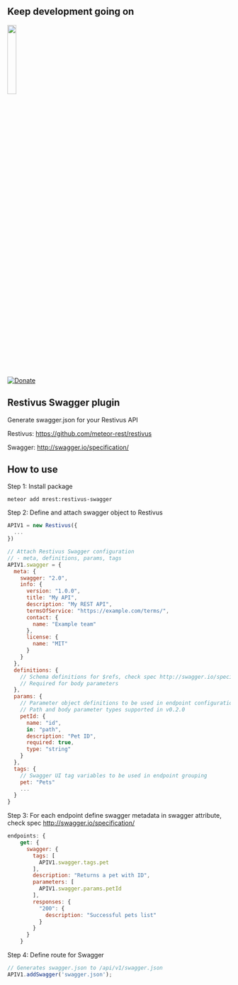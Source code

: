## Keep development going on
<img src="http://oi68.tinypic.com/uro76.jpg" width="20%">

[![Donate](https://img.shields.io/badge/Donate-PayPal-green.svg)](https://www.paypal.me/vjyrkka)

## Restivus Swagger plugin

Generate swagger.json for your Restivus API

Restivus: https://github.com/meteor-rest/restivus

Swagger: http://swagger.io/specification/

## How to use

Step 1: Install package

```meteor add mrest:restivus-swagger```

Step 2: Define and attach swagger object to Restivus

```js
APIV1 = new Restivus({
  ...
})

// Attach Restivus Swagger configuration
// - meta, definitions, params, tags
APIV1.swagger = {
  meta: {
    swagger: "2.0",
    info: {
      version: "1.0.0",
      title: "My API",
      description: "My REST API",
      termsOfService: "https://example.com/terms/",
      contact: {
        name: "Example team"
      },
      license: {
        name: "MIT"
      }
    }
  },
  definitions: {
    // Schema definitions for $refs, check spec http://swagger.io/specification/
    // Required for body parameters
  },
  params: {
    // Parameter object definitions to be used in endpoint configurations
    // Path and body parameter types supported in v0.2.0 
    petId: {
      name: "id",
      in: "path",
      description: "Pet ID",
      required: true,
      type: "string"
    }
  },
  tags: {
    // Swagger UI tag variables to be used in endpoint grouping
    pet: "Pets"
    ...
  }
}
```

Step 3: For each endpoint define swagger metadata in swagger attribute, check spec http://swagger.io/specification/

```js
endpoints: {
    get: {
      swagger: {
        tags: [
          APIV1.swagger.tags.pet
        ],
        description: "Returns a pet with ID",
        parameters: [
          APIV1.swagger.params.petId
        ],
        responses: {
          "200": {
            description: "Successful pets list"
          }
        }
      }
    }
```

Step 4: Define route for Swagger

```js
// Generates swagger.json to /api/v1/swagger.json
APIV1.addSwagger('swagger.json');
```
